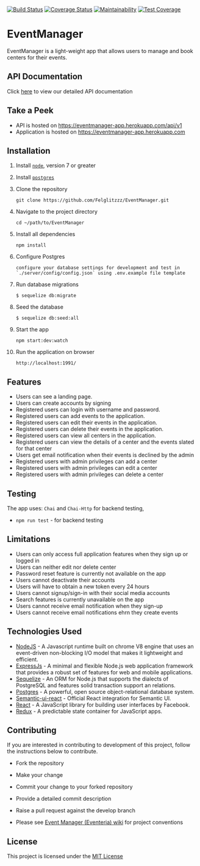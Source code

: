 [![Build Status](https://travis-ci.org/Felglitzzz/EventManager.svg?branch=develop)](https://travis-ci.org/Felglitzzz/EventManager)
[![Coverage Status](https://coveralls.io/repos/github/Felglitzzz/EventManager/badge.svg?branch=develop)](https://coveralls.io/github/Felglitzzz/EventManager?branch=develop)
[![Maintainability](https://api.codeclimate.com/v1/badges/e5c68bb9b0cd8eef37cf/maintainability)](https://codeclimate.com/github/Felglitzzz/EventManager/maintainability)
[![Test Coverage](https://api.codeclimate.com/v1/badges/e5c68bb9b0cd8eef37cf/test_coverage)](https://codeclimate.com/github/Felglitzzz/EventManager/test_coverage)

# EventManager

EventManager is a light-weight app that allows users to manage and book centers for their events.

## API Documentation
Click [here](https://eventmanager-app.herokuapp.com/docs) to view our detailed API documentation

## Take a Peek

* API is hosted on https://eventmanager-app.herokuapp.com/api/v1
* Application is hosted on https://eventmanager-app.herokuapp.com

## Installation

1. Install [`node`](https://nodejs.org/en/download/), version 7 or greater

2. Install [`postgres`](https://www.postgresql.org/download/)

3. Clone the repository

    ```
    git clone https://github.com/Felglitzzz/EventManager.git
    ```

4. Navigate to the project directory

    ```
    cd ~/path/to/EventManager
    ```

5. Install all dependencies

    ```
    npm install
    ```

6. Configure Postgres

    ```
    configure your database settings for development and test in
    `./server/config/config.json` using .env.example file template
    ```

7.  Run database migrations

    ```
    $ sequelize db:migrate
    ```

8. Seed the database

    ```
    $ sequelize db:seed:all
    ```

9. Start the app

    ```
    npm start:dev:watch
    ```

10. Run the application on browser

    ```
    http://localhost:1991/
    ```    
## Features

* Users can see a landing page.
* Users can create accounts by signing
* Registered users can login with username and password.
* Registered users can add events to the application.
* Registered users can edit their events in the application.
* Registered users can delete their events in the application.
* Registered users can view all centers in the application.
* Registered users can view the details of a center and the events slated for that center
* Users get email notification when their events is declined by the admin
* Registered users with admin privileges can add a center
* Registered users with admin privileges can edit a center
* Registered users with admin privileges can delete a center

## Testing

The app uses: 
`Chai` and `Chai-Http` for backend testing, 

- `npm run test` - for backend testing

## Limitations

- Users can only access full application features when they sign up or logged in
- Users can neither edit nor delete center
- Password reset feature is currently not available on the app
- Users cannot deactivate their accounts
- Users will have to obtain a new token every 24 hours
- Users cannot signup/sign-in with their social media accounts
- Search features is currently unavailable on the app
- Users cannot receive email notification when they sign-up
- Users cannot receive email notifications ehrn they create events 


## Technologies Used

* [NodeJS](https://nodejs.org/en/) - A Javascript runtime built on chrome V8 engine that uses an event-driven non-blocking I/O model that makes it lightweight and efficient.
* [ExpressJs](https://expressjs.com/) - A minimal and flexible Node.js web application framework that provides a robust set of features for web and mobile applications.
* [Sequelize](http://docs.sequelizejs.com/) - An ORM for Node.js that supports the dialects of PostgreSQL and features solid transaction support an relations.
* [Postgres](https://www.postgresql.org/) - A powerful, open source object-relational database system.
* [Semantic-ui-react]() - Official React integration for Semantic UI.
* [React](https://www.reactjs.org/) - A JavaScript library for building user interfaces by Facebook.
* [Redux](http://redux.js.org/) - A predictable state container for JavaScript apps.

## Contributing

If you are interested in contributing to development of this project, follow the instructions below to contribute.

* Fork the repository

* Make your change

* Commit your change to your forked repository

* Provide a detailed commit description

* Raise a pull request against the develop branch

* Please see [Event Manager (Eventeria) wiki](https://github.com/Felglitzzz/EventManager/wiki) for project conventions

## License

This project is licensed under the [MIT License](https://github.com/Felglitzzz/EventManager/blob/develop/LICENSE)
